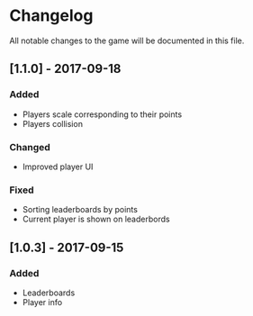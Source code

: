 # Changelog
All notable changes to the game will be documented in this file.

## [1.1.0] - 2017-09-18
### Added
- Players scale corresponding to their points
- Players collision

### Changed
- Improved player UI

### Fixed
- Sorting leaderboards by points
- Current player is shown on leaderbords 

## [1.0.3] - 2017-09-15
### Added
- Leaderboards
- Player info
